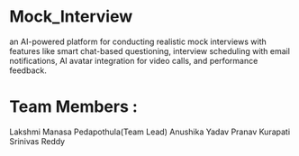 # Mock_Interview
an AI-powered platform for conducting realistic mock interviews with features like smart chat-based questioning, interview scheduling with email notifications, AI avatar integration for video calls, and performance feedback.
# Team Members :
Lakshmi Manasa Pedapothula(Team Lead)
Anushika Yadav
Pranav Kurapati
Srinivas Reddy
